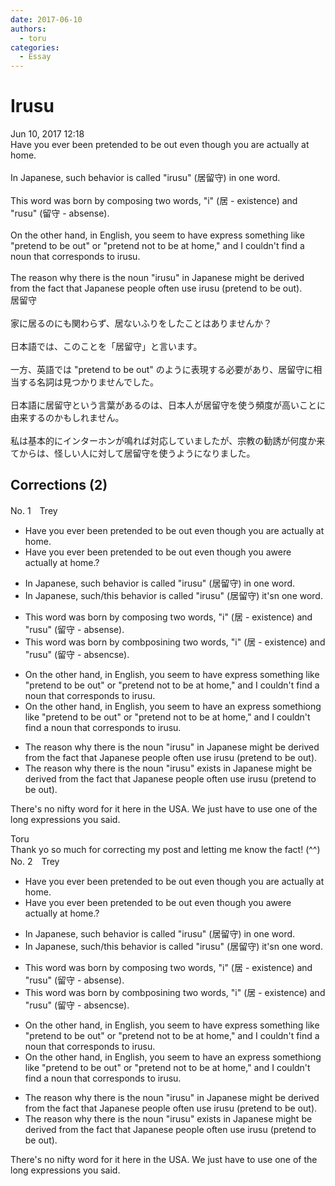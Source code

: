 ```yaml
---
date: 2017-06-10
authors:
  - toru
categories:
  - Essay
---
```


<h1 id="subject_show">Irusu</h1>
<div class="date">Jun 10, 2017 12:18</div>
<div id="post"><div id="body_show_ori">
Have you ever been pretended to be out even though you are actually at home.<br/><br/>In Japanese, such behavior is called "irusu" (居留守) in one word.<br/><br/>This word was born by composing two words, "i" (居 - existence) and "rusu" (留守 - absense).<br/><br/>On the other hand, in English, you seem to have express something like "pretend to be out" or "pretend not to be at home," and I couldn't find a noun that corresponds to irusu.<br/><br/>The reason why there is the noun "irusu" in Japanese might be derived from the fact that Japanese people often use irusu (pretend to be out).
</div></div>

<!-- more -->

<div id="post_ja"><div id="body_show_mo">
居留守<br/><br/>家に居るのにも関わらず、居ないふりをしたことはありませんか？<br/><br/>日本語では、このことを「居留守」と言います。<br/><br/>一方、英語では "pretend to be out" のように表現する必要があり、居留守に相当する名詞は見つかりませんでした。<br/><br/>日本語に居留守という言葉があるのは、日本人が居留守を使う頻度が高いことに由来するのかもしれません。<br/><br/>私は基本的にインターホンが鳴れば対応していましたが、宗教の勧誘が何度か来てからは、怪しい人に対して居留守を使うようになりました。
</div></div>

## Corrections (2)
<div id="block"><div class="first_name"> No. 1　<span class="just_name">Trey</span></div><div id="block2">
<ul class="correction_field">
<li class="incorrect">Have you ever been pretended to be out even though you are actually at home.</li>
<li class="corrected correct">
Have you ever <span class="f_gray"><span class="sline">been </span></span>pretended to be out even though you <span class="f_gray"><span class="sline">a</span></span><span class="f_red">we</span>re actually at home<span class="f_gray"><span class="sline">.</span></span><span class="f_red">?</span>
</li>
</ul>
<ul class="correction_field">
<li class="incorrect">In Japanese, such behavior is called "irusu" (居留守) in one word.</li>
<li class="corrected correct">
In Japanese<span class="f_gray"><span class="sline">,</span></span> such<span class="f_red">/this</span> behavior is called "irusu" (居留守) i<span class="f_red">t's</span><span class="f_gray"><span class="sline">n</span></span> one word.
</li>
</ul>
<ul class="correction_field">
<li class="incorrect">This word was born by composing two words, "i" (居 - existence) and "rusu" (留守 - absense).</li>
<li class="corrected correct">
This word was born by com<span class="f_red">b</span><span class="f_gray"><span class="sline">pos</span></span>in<span class="f_red">in</span>g <span class="f_red"> </span>two words, "i" (居 - existence) and "rusu" (留守 - absen<span class="f_red">c</span><span class="f_gray"><span class="sline">s</span></span>e).
</li>
</ul>
<ul class="correction_field">
<li class="incorrect">On the other hand, in English, you seem to have express something like "pretend to be out" or "pretend not to be at home," and I couldn't find a noun that corresponds to irusu.</li>
<li class="corrected correct">
On the other hand, in English, you seem to have <span class="f_red">an </span>express<span class="f_gray"><span class="sline"> someth</span></span>i<span class="f_red">o</span>n<span class="f_gray"><span class="sline">g</span></span> <span class="f_red"> </span>like "pretend to be out" or "pretend not to be at home," and I couldn't find a noun that corresponds to irusu.
</li>
</ul>
<ul class="correction_field">
<li class="incorrect">The reason why there is the noun "irusu" in Japanese might be derived from the fact that Japanese people often use irusu (pretend to be out).</li>
<li class="corrected correct">
The reason why the<span class="f_gray"><span class="sline">re</span></span> <span class="f_gray"><span class="sline">is the </span></span>noun "irusu" <span class="f_red">ex</span>i<span class="f_red">sts i</span>n Japanese might be derived from the fact that Japanese people often use irusu (pretend to be out).
</li>
</ul>
<p class="comment_small">
 There's no nifty word for it here in the USA. We just have to use one of the long expressions you said.
</p>

</div><div class="name"><span class="just_name">Toru</span><br>
Thank yo so much for correcting my post and letting me know the fact! (^^)
</div>
</div>
<div id="block"><div class="first_name"> No. 2　<span class="just_name">Trey</span></div><div id="block2">
<ul class="correction_field">
<li class="incorrect">Have you ever been pretended to be out even though you are actually at home.</li>
<li class="corrected correct">
Have you ever <span class="f_gray"><span class="sline">been </span></span>pretended to be out even though you <span class="f_gray"><span class="sline">a</span></span><span class="f_red">we</span>re actually at home<span class="f_gray"><span class="sline">.</span></span><span class="f_red">?</span>
</li>
</ul>
<ul class="correction_field">
<li class="incorrect">In Japanese, such behavior is called "irusu" (居留守) in one word.</li>
<li class="corrected correct">
In Japanese<span class="f_gray"><span class="sline">,</span></span> such<span class="f_red">/this</span> behavior is called "irusu" (居留守) i<span class="f_red">t's</span><span class="f_gray"><span class="sline">n</span></span> one word.
</li>
</ul>
<ul class="correction_field">
<li class="incorrect">This word was born by composing two words, "i" (居 - existence) and "rusu" (留守 - absense).</li>
<li class="corrected correct">
This word was born by com<span class="f_red">b</span><span class="f_gray"><span class="sline">pos</span></span>in<span class="f_red">in</span>g <span class="f_red"> </span>two words, "i" (居 - existence) and "rusu" (留守 - absen<span class="f_red">c</span><span class="f_gray"><span class="sline">s</span></span>e).
</li>
</ul>
<ul class="correction_field">
<li class="incorrect">On the other hand, in English, you seem to have express something like "pretend to be out" or "pretend not to be at home," and I couldn't find a noun that corresponds to irusu.</li>
<li class="corrected correct">
On the other hand, in English, you seem to have <span class="f_red">an </span>express<span class="f_gray"><span class="sline"> someth</span></span>i<span class="f_red">o</span>n<span class="f_gray"><span class="sline">g</span></span> <span class="f_red"> </span>like "pretend to be out" or "pretend not to be at home," and I couldn't find a noun that corresponds to irusu.
</li>
</ul>
<ul class="correction_field">
<li class="incorrect">The reason why there is the noun "irusu" in Japanese might be derived from the fact that Japanese people often use irusu (pretend to be out).</li>
<li class="corrected correct">
The reason why the<span class="f_gray"><span class="sline">re</span></span> <span class="f_gray"><span class="sline">is the </span></span>noun "irusu" <span class="f_red">ex</span>i<span class="f_red">sts i</span>n Japanese might be derived from the fact that Japanese people often use irusu (pretend to be out).
</li>
</ul>
<p class="comment_small">
 There's no nifty word for it here in the USA. We just have to use one of the long expressions you said.
</p>

</div></div>
